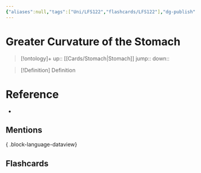 ```yaml
---
{"aliases":null,"tags":["Uni/LFS122","flashcards/LFS122"],"dg-publish":true,"permalink":"/cards/greater-curvature-of-the-stomach/","dgPassFrontmatter":true}
---
```


# Greater Curvature of the Stomach

> [!ontology]+
> up:: [[Cards/Stomach\|Stomach]]
> jump:: 
> down:: 

> [!Definition] Definition

# Reference

- 

## Mentions


{ .block-language-dataview}

## Flashcards